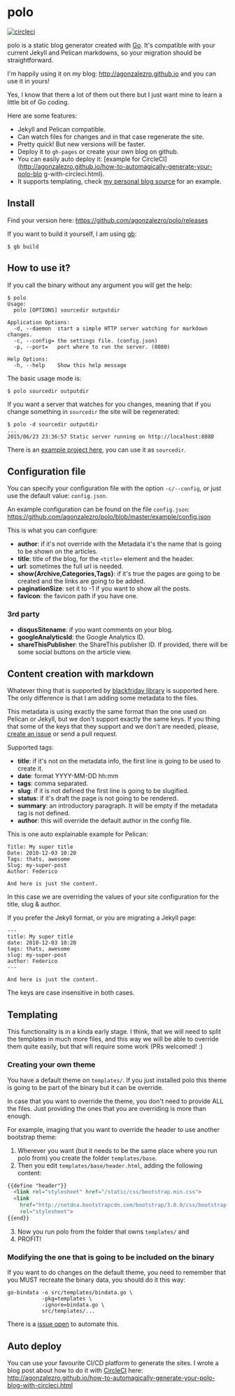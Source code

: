polo
====

[![circleci](https://circleci.com/gh/agonzalezro/polo.svg?style=shield)](https://circleci.com/gh/agonzalezro/polo)

polo is a static blog generator created with [Go](https://golang.org/). It's
compatible with your current Jekyll and Pelican markdowns, so your migration
should be straightforward.

I'm happily using it on my blog: http://agonzalezro.github.io and you can use
it in yours!

Yes, I know that there a lot of them out there but I just want mine to learn a
little bit of Go coding.

Here are some features:

- Jekyll and Pelican compatible.
- Can watch files for changes and in that case regenerate the site.
- Pretty quick! But new versions will be faster.
- Deploy it to `gh-pages` or create your own blog on github.
- You can easily auto deploy it: [example for
  CircleCI](http://agonzalezro.github.io/how-to-automagically-generate-your-polo-blo  g-with-circleci.html).
- It supports templating, check [my personal blog
  source](https://github.com/agonzalezro/agonzalezro.github.io/tree/polo/templates)
  for an example.

Install
-------

Find your version here: https://github.com/agonzalezro/polo/releases

If you want to build it yourself, I am using [gb](http://getgb.io):

    $ gb build

How to use it?
--------------

If you call the binary without any argument you will get the help:

    $ polo
    Usage:
      polo [OPTIONS] sourcedir outputdir

    Application Options:
      -d, --daemon  start a simple HTTP server watching for markdown changes.
      -c, --config= the settings file. (config.json)
      -p, --port=   port where to run the server. (8080)

    Help Options:
      -h, --help    Show this help message

The basic usage mode is:

    $ polo sourcedir outputdir

If you want a server that watches for you changes, meaning that if you change
something in `sourcedir` the site will be regenerated:

    $ polo -d sourcedir outputdir
    ...
    2015/06/23 23:36:57 Static server running on http://localhost:8080

There is an [example project
here](https://github.com/agonzalezro/polo/tree/master/example), you can use it
as `sourcedir`.

Configuration file
------------------

You can specify your configuration file with the option `-c/--config`, or just use the default value: `config.json`.

An example configuration can be found on the file `config.json`:
https://github.com/agonzalezro/polo/blob/master/example/config.json

This is what you can configure:

- **author**: if it's not override with the Metadata it's the name that is
  going to be shown on the articles.
- **title**: title of the blog, for the `<title>` element and the header.
- **url**: sometimes the full url is needed.
- **show{Archive,Categories,Tags}**: if it's true the pages are going to be
  created and the links are going to be added.
- **paginationSize**: set it to -1 if you want to show all the posts.
- **favicon**: the favicon path if you have one.

### 3rd party

- **disqusSitename**: if you want comments on your blog.
- **googleAnalyticsId**: the Google Analytics ID.
- **shareThisPublisher**: the ShareThis publisher ID. If provided, there will
  be some social buttons on the article view.

Content creation with markdown
------------------------------

Whatever thing that is supported by [blackfriday
library](https://github.com/russross/blackfriday) is supported here. The only
difference is that I am adding some metadata to the files.

This metadata is using exactly the same format than the one used on Pelican or
Jekyll, but we don't support exactly the same keys. If you thing that some of
the keys that they support and we don't are needed, please, [create an
issue](https://github.com/agonzalezro/polo/issues/new) or send a pull request.

Supported tags:

- **title**: if it's not on the metadata info, the first line is going to be
  used to create it.
- **date**: format YYYY-MM-DD hh:mm
- **tags**: comma separated.
- **slug**: if it is not defined the first line is going to be slugified.
- **status**: if it's draft the page is not going to be rendered.
- **summary**: an introductory paragraph. It will be empty if the metadata tag
  is not defined.
- **author**: this will override the default author in the config file.

This is one auto explainable example for Pelican:

    Title: My super title
    Date: 2010-12-03 10:20
    Tags: thats, awesome
    Slug: my-super-post
    Author: Federico

    And here is just the content.

In this case we are overriding the values of your site configuration for the
title, slug & author.

If you prefer the Jekyll format, or you are migrating a Jekyll page:

    ---
    title: My super title
    date: 2010-12-03 10:20
    tags: thats, awesome
    slug: my-super-post
    author: Federico
    ---

    And here is just the content.

The keys are case insensitive in both cases.


Templating
----------

This functionality is in a kinda early stage. I think, that we will need to
split the templates in much more files, and this way we will be able to
override them quite easily, but that will require some work (PRs welcomed! :)

### Creating your own theme

You have a default theme on `templates/`. If you just installed polo this theme
is going to be part of the binary but it can be override.

In case that you want to override the theme, you don't need to provide ALL the
files. Just providing the ones that you are overriding is more than enough.

For example, imaging that you want to override the header to use another
bootstrap theme:

1. Wherever you want (but it needs to be the same place where you run polo
   from) you create the folder `templates/base`.
2. Then you edit `templates/base/header.html`, adding the following content:

````html
{{define "header"}}
  <link rel="stylesheet" href="/static/css/bootstrap.min.css">
  <link
    href="http://netdna.bootstrapcdn.com/bootstrap/3.0.0/css/bootstrap-glyphicons.css"
    rel="stylesheet">
{{end}}
````

3. Now you run polo from the folder that owns `templates/` and
4. PROFIT!

### Modifying the one that is going to be included on the binary

If you want to do changes on the default theme, you need to remember that you
MUST recreate the binary data, you should do it this way:

    go-bindata -o src/templates/bindata.go \
               -pkg=templates \
               -ignore=bindata.go \
               src/templates/...

There is a [issue open](https://github.com/agonzalezro/polo/issues/35) to
automate this.

Auto deploy
-----------

You can use your favourite CI/CD platform to generate the sites. I wrote a blog
post about how to do it with [CircleCI](http://circleci.com) here:
http://agonzalezro.github.io/how-to-automagically-generate-your-polo-blog-with-circleci.html
